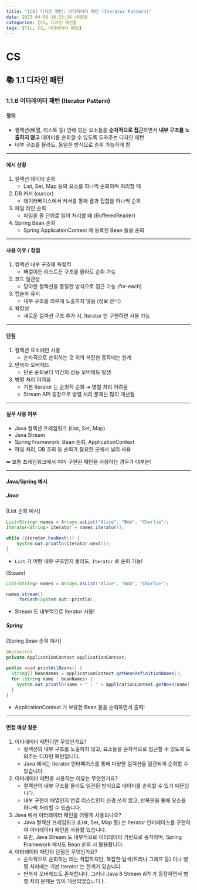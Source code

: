 ```yaml
---
title: "[CS] 디자인 패턴: 이터레이터 패턴 (Iterator Pattern)"
date: 2025-04-08 16:33:34 +0900
categories: [CS, 디자인 패턴]
tags: [TIL, CS, 이터레이터 패턴]
---
```

# CS
## 📚 1.1 디자인 패턴

### 1.1.6 이터레이터 패턴 (Iterator Pattern)

#### 정의
- 컬렉션(배열, 리스트 등) 안에 있는 요소들을 **순차적으로 접근**하면서 **내부 구조를 노출하지 않고** 데이터를 순회할 수 있도록 도와주는 디자인 패턴
- 내부 구조를 몰라도, 동일한 방식으로 순회 가능하게 함

---

#### 예시 상황
1. 컬렉션 데이터 순회
   - List, Set, Map 등의 요소를 하나씩 순회하며 처리할 때
2. DB 커서 (cursor)
   - 데이터베이스에서 커서를 통해 결과 집합을 하나씩 순회
3. 파일 라인 순회
   - 파일을 줄 단위로 읽어 처리할 때 (BufferedReader)
4. Spring Bean 순회
   - Spring ApplicationContext 에 등록된 Bean 들을 순회

---

#### 사용 이유 / 장점
1. 컬렉션 내부 구조에 독립적
   - 배열이든 리스트든 구조를 몰라도 순회 가능
2. 코드 일관성
    - 당야한 컬렉션을 동일한 방식으로 접근 가능 (for-each)
3. 캡슐화 유지
   - 내부 구조를 외부에 노출하지 않음 (정보 은닉)
4. 확장성
   - 새로운 컬렉션 구조 추가 시, Iterator 만 구현하면 사용 가능

---

#### 단점
1. 컬렉션 요소에만 사용
   - 순차적으로 순회하는 것 외의 복잡한 동작에는 한계
2. 반복자 오버헤드
   - 단순 순회보다 약간의 성능 오버헤드 발생
3. 병렬 처리 어려움
   - 기본 Iterator 는 순최적 순회 ➔ 병렬 처리 어려움
   - Stream API 등장으로 병렬 처리 문제는 많이 개선됨

---

#### 실무 사용 여부
- Java 컬렉션 프레임워크 (List, Set, Map)
- Java Stream
- Spring Framework: Bean 순회, ApplicationContext
- 파일 처리, DB 조회 등 순회가 필요한 곳에서 널리 사용

➡︎ 보통 프레임워크에서 이미 구현된 패턴을 사용하는 경우가 대부분!

---

#### Java/Spring 예시
##### Java

[List 순회 예시]

```java
List<String> names = Arrays.asList("Alice", "Bob", "Charlie");
Iterator<String> iterator = names.iterator();

while (iterator.hasNext()) {
    System.out.println(iterator.next());
}

```
- `List` 가 어떤 내부 구조인지 몰라도, `Iterator` 로 순회 가능!

[Steam]

```java
List<String> names = Arrays.asList("Alice", "Bob", "Charlie");

names.stream()
    .forEach(System.out::println);

```

- Stream 도 내부적으로 Iterator 사용!

##### Spring

[Spring Bean 순회 예시]

```java
@Autowired
private ApplicationContext applicationContext;

public void printAllBeans() {
  String[] beanNames = applicationContext.getBeanDefinitionNames();
  for (String name : beanNames) {
    System.out.println(name + " : " + applicationContext.getBean(name));
  }
}

```

- ApplicationContext 가 보유한 Bean 들을 순회하면서 출력!
---

#### 면접 예상 질문
1. 이터레이터 패턴이란 무엇인가요?
   - 컬렉션의 내부 구조를 노출하지 않고, 요소들을 순차적으로 접근할 수 있도록 도와주는 디자인 패턴입니다.
   - Java 에서는 Iterator 인터페이스를 통해 다양한 컬렉션을 일관되게 순회할 수 있습니다.
2. 이터레이터 패턴을 사용하는 이유는 무엇인가요?
   - 컬렉션의 내부 구조를 몰라도 일관된 방식으로 데이터를 순회할 수 있기 때문입니다.
   - 내부 구현이 배열인지 연결 리스트인지 신경 쓰지 않고, 반복문을 통해 요소를 하나씩 처리할 수 있습니다.
3. Java 에서 이터레이터 패턴을 어떻게 사용되나요?
   - Java 컬렉션 프레임워크 (List, Set, Map 등) 는 Iterator 인터페이스를 구현하여 이터레이터 패턴을 사용할 있습니다.
   - 또한, Java Stream 도 내부적으로 이터레이터 기반으로 동작하며, Spring Framework 에서도 Bean 순회 시 활용합니다.
4. 이터레이터 패턴의 단점은 무엇인가요?
   - 순차적으로 순회하는 데는 적합하지만, 복잡한 탐색(트리나 그래프 등) 이나 병렬 처리에는 기본 Iterator 는 한계가 있습니다.
   - 반복자 오버헤드도 존재합니다. 그러나 Java 8 Stream API 가 등장하면서 병렬 처리 문제는 많이 개선되었습ㄴ디ㅏ.
